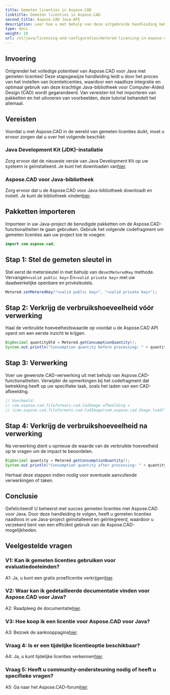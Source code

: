 ```yaml
---
title: Gemeten licenties in Aspose.CAD
linktitle: Gemeten licenties in Aspose.CAD
second_title: Aspose.CAD Java-API
description: Leer hoe u met behulp van deze uitgebreide handleiding beheerde licentieverlening in Aspose.CAD voor Java onder de knie krijgt. Optimaliseer uw CAD-verwerking voor efficiëntie en kosteneffectiviteit.
type: docs
weight: 10
url: /nl/java/licensing-and-configuration/metered-licensing-in-aspose-cad/
---
```

## Invoering

Ontgrendel het volledige potentieel van Aspose.CAD voor Java met gemeten licenties! Deze stapsgewijze handleiding leidt u door het proces van het instellen van licentielicenties, waardoor een naadloze integratie en optimaal gebruik van deze krachtige Java-bibliotheek voor Computer-Aided Design (CAD) wordt gegarandeerd. Van vereisten tot het importeren van pakketten en het uitvoeren van voorbeelden, deze tutorial behandelt het allemaal.

## Vereisten

Voordat u met Aspose.CAD in de wereld van gemeten licenties duikt, moet u ervoor zorgen dat u over het volgende beschikt:

### Java Development Kit (JDK)-installatie

 Zorg ervoor dat de nieuwste versie van Java Development Kit op uw systeem is geïnstalleerd. Je kunt het downloaden van[hier](https://www.oracle.com/java/technologies/javase-downloads.html).

### Aspose.CAD voor Java-bibliotheek

 Zorg ervoor dat u de Aspose.CAD voor Java-bibliotheek downloadt en instelt. Je kunt de bibliotheek vinden[hier](https://releases.aspose.com/cad/java/).

## Pakketten importeren

Importeer in uw Java-project de benodigde pakketten om de Aspose.CAD-functionaliteiten te gaan gebruiken. Gebruik het volgende codefragment om gemeten licenties aan uw project toe te voegen:

```java
import com.aspose.cad;
```

## Stap 1: Stel de gemeten sleutel in

 Stel eerst de metersleutel in met behulp van de`setMeteredKey` methode. Vervangen`<valid public key>` En`<valid private key>` met uw daadwerkelijke openbare en privésleutels.

```java
Metered.setMeteredKey("<valid public key>", "<valid private key>");
```

## Stap 2: Verkrijg de verbruikshoeveelheid vóór verwerking

Haal de verbruikte hoeveelheidswaarde op voordat u de Aspose.CAD API opent om een eerste inzicht te krijgen.

```java
BigDecimal quantityOld = Metered.getConsumptionQuantity();
System.out.println("Consumption quantity before processing: " + quantityOld);
```

## Stap 3: Verwerking

Voer uw gewenste CAD-verwerking uit met behulp van Aspose.CAD-functionaliteiten. Verwijder de opmerkingen bij het codefragment dat betrekking heeft op uw specifieke taak, zoals het laden van een CAD-afbeelding.

```java
// Voorbeeld:
// com.aspose.cad.fileformats.cad.CadImage afbeelding =
// (com.aspose.cad.fileformats.cad.CadImage)com.aspose.cad.Image.load("BlockRefDgn.dwg");
```

## Stap 4: Verkrijg de verbruikshoeveelheid na verwerking

Na verwerking dient u opnieuw de waarde van de verbruikte hoeveelheid op te vragen om de impact te beoordelen.

```java
BigDecimal quantity = Metered.getConsumptionQuantity();
System.out.println("Consumption quantity after processing: " + quantity);
```

Herhaal deze stappen indien nodig voor eventuele aanvullende verwerkingen of taken.

## Conclusie

Gefeliciteerd! U beheerst met succes gemeten licenties met Aspose.CAD voor Java. Door deze handleiding te volgen, heeft u gemeten licenties naadloos in uw Java-project geïnstalleerd en geïntegreerd, waardoor u verzekerd bent van een efficiënt gebruik van de Aspose.CAD-mogelijkheden.

## Veelgestelde vragen

### V1: Kan ik gemeten licenties gebruiken voor evaluatiedoeleinden?

 A1: Ja, u kunt een gratis proeflicentie verkrijgen[hier](https://releases.aspose.com/).

### V2: Waar kan ik gedetailleerde documentatie vinden voor Aspose.CAD voor Java?

 A2: Raadpleeg de documentatie[hier](https://reference.aspose.com/cad/java/).

### V3: Hoe koop ik een licentie voor Aspose.CAD voor Java?

 A3: Bezoek de aankooppagina[hier](https://purchase.aspose.com/buy).

### Vraag 4: Is er een tijdelijke licentieoptie beschikbaar?

 A4: Ja, u kunt tijdelijke licenties verkennen[hier](https://purchase.aspose.com/temporary-license/).

### Vraag 5: Heeft u community-ondersteuning nodig of heeft u specifieke vragen?

 A5: Ga naar het Aspose.CAD-forum[hier](https://forum.aspose.com/c/cad/19).